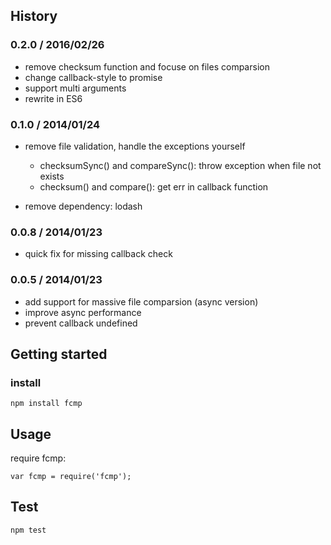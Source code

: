 ## History

### 0.2.0 / 2016/02/26
* remove checksum function and focuse on files comparsion
* change callback-style to promise
* support multi arguments
* rewrite in ES6

### 0.1.0 / 2014/01/24
* remove file validation, handle the exceptions yourself
    + checksumSync() and compareSync(): throw exception when file not exists
    + checksum() and compare(): get err in callback function 

* remove dependency: lodash


### 0.0.8 / 2014/01/23
* quick fix for missing callback check

### 0.0.5 / 2014/01/23
* add support for massive file comparsion (async version)
* improve async performance
* prevent callback undefined


## Getting started

### install

```
npm install fcmp
```

## Usage

require fcmp:

```
var fcmp = require('fcmp');
```

## Test

```
npm test
```
